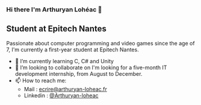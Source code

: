 ### Hi there I'm Arthuryan Lohéac 👋
## Student at Epitech Nantes

Passionate about computer programming and video games since the age of 7, I'm currently a first-year student at Epitech Nantes.

- 🌱 I’m currently learning C, C# and Unity
- 👯 I’m looking to collaborate on I'm looking for a five-month IT development internship, from August to December.
- 📫 How to reach me:
  - Mail : ecrire@arthuryan-loheac.fr
  - Linkedin : <a href ="https://www.linkedin.com/in/arthuryan-loheac/">@Arthuryan-loheac</a>
